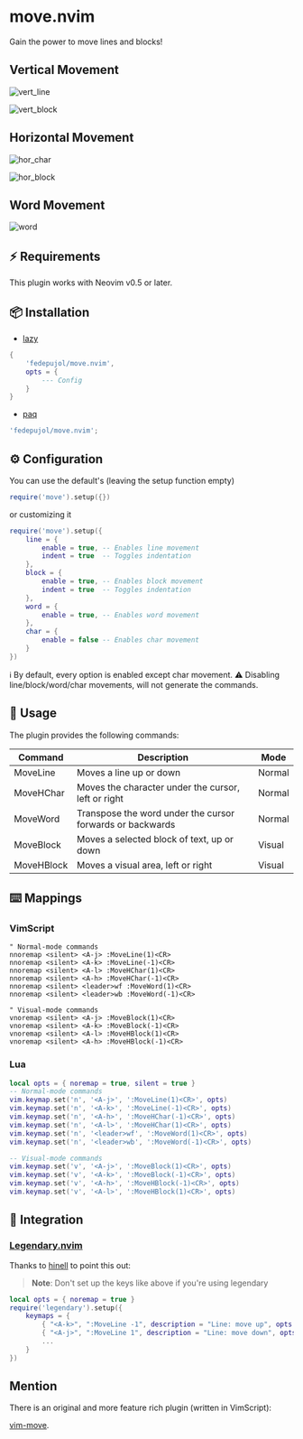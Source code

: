 # move.nvim

Gain the power to move lines and blocks!

## Vertical Movement

![vert_line](https://user-images.githubusercontent.com/26419570/214643592-9c7ae7bf-c26f-4698-986b-883c2b7a1206.gif)

![vert_block](https://user-images.githubusercontent.com/26419570/214643489-07ed1aa3-354c-457c-81c2-466bf84b2332.gif)

## Horizontal Movement

![hor_char](https://user-images.githubusercontent.com/26419570/214643419-461da2ce-bd98-4946-99a3-b063300d438c.gif)

![hor_block](https://user-images.githubusercontent.com/26419570/214643129-e013b118-e438-4dee-a82c-a98a1a4aadfa.gif)

## Word Movement

![word](https://user-images.githubusercontent.com/26419570/227013070-6c5e041c-c500-4944-8c83-79d5d54f6394.gif)

## :zap: Requirements

This plugin works with Neovim v0.5 or later.

## :package: Installation

- [lazy](https://github.com/folke/lazy.nvim)

```lua
{ 
    'fedepujol/move.nvim',
    opts = {
        --- Config
    }
}
```

- [paq](https://github.com/savq/paq-nvim)

```lua
'fedepujol/move.nvim';
```

## :gear: Configuration
You can use the default's (leaving the setup function empty)
```lua
require('move').setup({})

```

or customizing it
```lua
require('move').setup({
	line = {
		enable = true, -- Enables line movement
		indent = true  -- Toggles indentation
	},
	block = {
		enable = true, -- Enables block movement
		indent = true  -- Toggles indentation
	},
	word = {
		enable = true, -- Enables word movement
	},
	char = {
		enable = false -- Enables char movement
	}
})

```
:information_source: By default, every option is enabled except char movement.
:warning: Disabling line/block/word/char movements, will not generate the commands.

## :rocket: Usage

The plugin provides the following commands:

| Command    | Description                                               | Mode   |
| ---------- | --------------------------------------------------------- | ------ |
| MoveLine   | Moves a line up or down                                   | Normal |
| MoveHChar  | Moves the character under the cursor, left or right       | Normal |
| MoveWord   | Transpose the word under the cursor forwards or backwards | Normal |
| MoveBlock  | Moves a selected block of text, up or down                | Visual |
| MoveHBlock | Moves a visual area, left or right                        | Visual |

## :keyboard: Mappings

### VimScript

```vim-script
" Normal-mode commands
nnoremap <silent> <A-j> :MoveLine(1)<CR>
nnoremap <silent> <A-k> :MoveLine(-1)<CR>
nnoremap <silent> <A-l> :MoveHChar(1)<CR>
nnoremap <silent> <A-h> :MoveHChar(-1)<CR>
nnoremap <silent> <leader>wf :MoveWord(1)<CR>
nnoremap <silent> <leader>wb :MoveWord(-1)<CR>

" Visual-mode commands
vnoremap <silent> <A-j> :MoveBlock(1)<CR>
vnoremap <silent> <A-k> :MoveBlock(-1)<CR>
vnoremap <silent> <A-l> :MoveHBlock(1)<CR>
vnoremap <silent> <A-h> :MoveHBlock(-1)<CR>
```

### Lua

```lua
local opts = { noremap = true, silent = true }
-- Normal-mode commands
vim.keymap.set('n', '<A-j>', ':MoveLine(1)<CR>', opts)
vim.keymap.set('n', '<A-k>', ':MoveLine(-1)<CR>', opts)
vim.keymap.set('n', '<A-h>', ':MoveHChar(-1)<CR>', opts)
vim.keymap.set('n', '<A-l>', ':MoveHChar(1)<CR>', opts)
vim.keymap.set('n', '<leader>wf', ':MoveWord(1)<CR>', opts)
vim.keymap.set('n', '<leader>wb', ':MoveWord(-1)<CR>', opts)

-- Visual-mode commands
vim.keymap.set('v', '<A-j>', ':MoveBlock(1)<CR>', opts)
vim.keymap.set('v', '<A-k>', ':MoveBlock(-1)<CR>', opts)
vim.keymap.set('v', '<A-h>', ':MoveHBlock(-1)<CR>', opts)
vim.keymap.set('v', '<A-l>', ':MoveHBlock(1)<CR>', opts)
```

## :electric_plug: Integration

### [Legendary.nvim](https://github.com/mrjones2014/legendary.nvim)

Thanks to [hinell](https://github.com/hinell) to point this out:

> **Note**: Don't set up the keys like above if you're using legendary

```lua
local opts = { noremap = true }
require('legendary').setup({
    keymaps = {
        { "<A-k>", ":MoveLine -1", description = "Line: move up", opts },
        { "<A-j>", ":MoveLine 1", description = "Line: move down", opts },
        ...
    }
})
```

## Mention

There is an original and more feature rich plugin (written in VimScript):

[vim-move](https://github.com/matze/vim-move).
